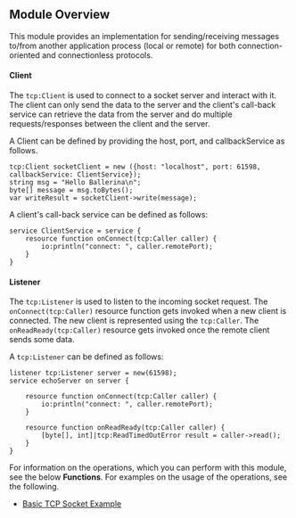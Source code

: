 ## Module Overview

This module provides an implementation for sending/receiving messages to/from another application process (local or remote) for both connection-oriented and connectionless protocols.

#### Client

The `tcp:Client` is used to connect to a socket server and interact with it. The client can only send the data to the server and the client's call-back service can retrieve the data from the server and do multiple requests/responses between the client and the server.

A Client can be defined by providing the host, port, and callbackService as follows.

```ballerina
tcp:Client socketClient = new ({host: "localhost", port: 61598, callbackService: ClientService});
string msg = "Hello Ballerina\n";
byte[] message = msg.toBytes();
var writeResult = socketClient->write(message);
```

A client's call-back service can be defined as follows:

```ballerina 
service ClientService = service {
    resource function onConnect(tcp:Caller caller) {
        io:println("connect: ", caller.remotePort);
    }
}
```

#### Listener
The `tcp:Listener` is used to listen to the incoming socket request. The `onConnect(tcp:Caller)` resource function gets invoked when a new client is connected. The new client is represented using the `tcp:Caller`.
The `onReadReady(tcp:Caller)` resource gets invoked once the remote client sends some data.

A `tcp:Listener` can be defined as follows:
```ballerina
listener tcp:Listener server = new(61598);
service echoServer on server {

    resource function onConnect(tcp:Caller caller) {
        io:println("connect: ", caller.remotePort);
    }

    resource function onReadReady(tcp:Caller caller) {
        [byte[], int]|tcp:ReadTimedOutError result = caller->read();
    }
}
```

For information on the operations, which you can perform with this module, see the below **Functions**. For examples on the usage of the operations, see the following.
 * [Basic TCP Socket Example](https://ballerina.io/learn/by-example/tcp-socket-listener-client.html)